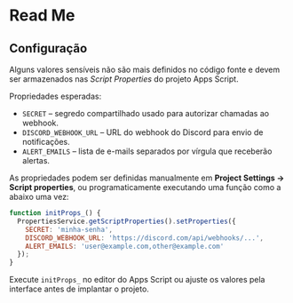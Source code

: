 # Read Me

## Configuração

Alguns valores sensíveis não são mais definidos no código fonte e devem ser
armazenados nas *Script Properties* do projeto Apps Script.

Propriedades esperadas:

- `SECRET` – segredo compartilhado usado para autorizar chamadas ao webhook.
- `DISCORD_WEBHOOK_URL` – URL do webhook do Discord para envio de notificações.
- `ALERT_EMAILS` – lista de e-mails separados por vírgula que receberão alertas.

As propriedades podem ser definidas manualmente em **Project Settings → Script
properties**, ou programaticamente executando uma função como a abaixo uma vez:

```javascript
function initProps_() {
  PropertiesService.getScriptProperties().setProperties({
    SECRET: 'minha-senha',
    DISCORD_WEBHOOK_URL: 'https://discord.com/api/webhooks/...',
    ALERT_EMAILS: 'user@example.com,other@example.com'
  });
}
```

Execute `initProps_` no editor do Apps Script ou ajuste os valores pela
interface antes de implantar o projeto.
